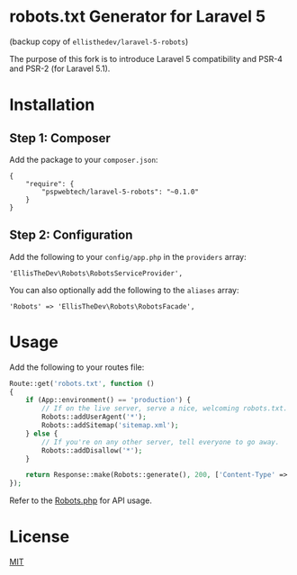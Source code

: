 # robots.txt Generator for Laravel 5

(backup copy of `ellisthedev/laravel-5-robots`)

The purpose of this fork is to introduce Laravel 5 compatibility and PSR-4 and PSR-2 (for Laravel 5.1).

# Installation

## Step 1: Composer

Add the package to your `composer.json`:

```
{
    "require": {
        "pspwebtech/laravel-5-robots": "~0.1.0"
    }
}
```

## Step 2: Configuration

Add the following to your `config/app.php` in the `providers` array:

```
'EllisTheDev\Robots\RobotsServiceProvider',
```

You can also optionally add the following to the `aliases` array:

```
'Robots' => 'EllisTheDev\Robots\RobotsFacade',
```

# Usage

Add the following to your routes file:

```php
Route::get('robots.txt', function ()
{
    if (App::environment() == 'production') {
        // If on the live server, serve a nice, welcoming robots.txt.
        Robots::addUserAgent('*');
        Robots::addSitemap('sitemap.xml');
    } else {
        // If you're on any other server, tell everyone to go away.
        Robots::addDisallow('*');
    }

    return Response::make(Robots::generate(), 200, ['Content-Type' => 'text/plain']);
});
```

Refer to the [Robots.php](src/Robots.php) for API usage.

# License

[MIT](LICENSE)
